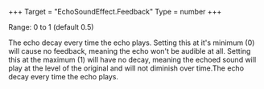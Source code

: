 +++
Target = "EchoSoundEffect.Feedback"
Type = number
+++

Range: 0 to 1 (default 0.5)The echo decay every time the echo plays. Setting this at it's minimum (0) will cause no feedback, meaning the echo won't be audible at all. Setting this at the maximum (1) will have no decay, meaning the echoed sound will play at the level of the original and will not diminish over time.The echo decay every time the echo plays.